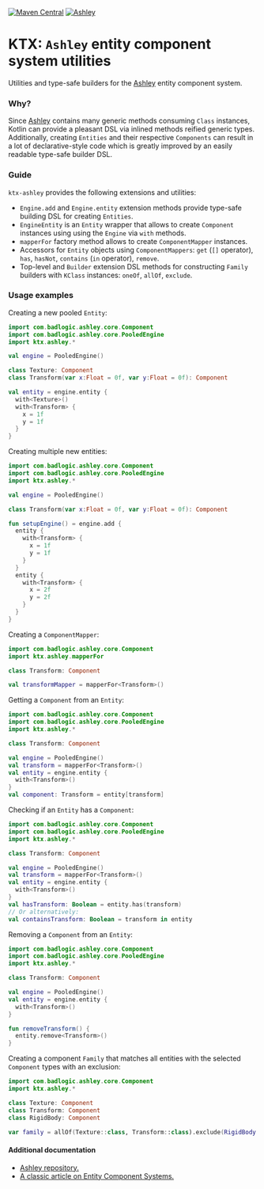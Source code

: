 [![Maven Central](https://img.shields.io/maven-central/v/io.github.libktx/ktx-ashley.svg)](https://search.maven.org/artifact/io.github.libktx/ktx-ashley)
[![Ashley](https://img.shields.io/badge/ashley-1.7.3-red.svg)](https://libgdx.badlogicgames.com/)

# KTX: `Ashley` entity component system utilities

Utilities and type-safe builders for the [Ashley](https://github.com/libgdx/ashley) entity component system.

### Why?

Since [Ashley](https://github.com/libgdx/ashley) contains many generic methods consuming `Class` instances, Kotlin can
provide a pleasant DSL via inlined methods reified generic types. Additionally, creating `Entities` and their respective
`Components` can result in a lot of declarative-style code which is greatly improved by an easily readable type-safe
builder DSL. 
 
### Guide

`ktx-ashley` provides the following extensions and utilities:

- `Engine.add` and `Engine.entity` extension methods provide type-safe building DSL for creating `Entities`.
- `EngineEntity` is an `Entity` wrapper that allows to create `Component` instances using using the `Engine` via
`with` methods.
- `mapperFor` factory method allows to create `ComponentMapper` instances.
- Accessors for `Entity` objects using `ComponentMappers`: `get` (`[]` operator), `has`, `hasNot`,
`contains` (`in` operator), `remove`.
- Top-level and `Builder` extension DSL methods for constructing `Family` builders with `KClass` instances: `oneOf`,
`allOf`, `exclude`.

### Usage examples

Creating a new pooled `Entity`:

```Kotlin
import com.badlogic.ashley.core.Component
import com.badlogic.ashley.core.PooledEngine
import ktx.ashley.*

val engine = PooledEngine()

class Texture: Component
class Transform(var x:Float = 0f, var y:Float = 0f): Component

val entity = engine.entity {
  with<Texture>()
  with<Transform> {
    x = 1f
    y = 1f
  }
}
```

Creating multiple new entities:

```Kotlin
import com.badlogic.ashley.core.Component
import com.badlogic.ashley.core.PooledEngine
import ktx.ashley.*

val engine = PooledEngine()

class Transform(var x:Float = 0f, var y:Float = 0f): Component

fun setupEngine() = engine.add {
  entity {
    with<Transform> {
      x = 1f
      y = 1f
    }
  }
  entity {
    with<Transform> {
      x = 2f
      y = 2f
    }
  }
}
```

Creating a `ComponentMapper`:

```Kotlin
import com.badlogic.ashley.core.Component
import ktx.ashley.mapperFor

class Transform: Component

val transformMapper = mapperFor<Transform>()
```

Getting a `Component` from an `Entity`:

```Kotlin
import com.badlogic.ashley.core.Component
import com.badlogic.ashley.core.PooledEngine
import ktx.ashley.*

class Transform: Component

val engine = PooledEngine()
val transform = mapperFor<Transform>()
val entity = engine.entity {
  with<Transform>()
}
val component: Transform = entity[transform]
```

Checking if an `Entity` has a `Component`:

```Kotlin
import com.badlogic.ashley.core.Component
import com.badlogic.ashley.core.PooledEngine
import ktx.ashley.*

class Transform: Component

val engine = PooledEngine()
val transform = mapperFor<Transform>()
val entity = engine.entity {
  with<Transform>()
}
val hasTransform: Boolean = entity.has(transform)
// Or alternatively:
val containsTransform: Boolean = transform in entity
```

Removing a `Component` from an `Entity`:

```Kotlin
import com.badlogic.ashley.core.Component
import com.badlogic.ashley.core.PooledEngine
import ktx.ashley.*

class Transform: Component

val engine = PooledEngine()
val entity = engine.entity {
  with<Transform>()
}

fun removeTransform() {
  entity.remove<Transform>()
}
```

Creating a component `Family` that matches all entities with the selected `Component` types with an exclusion:

```Kotlin
import com.badlogic.ashley.core.Component
import ktx.ashley.*

class Texture: Component
class Transform: Component
class RigidBody: Component

var family = allOf(Texture::class, Transform::class).exclude(RigidBody::class)
```

#### Additional documentation

- [Ashley repository.](https://github.com/libgdx/ashley)
- [A classic article on Entity Component Systems.](http://t-machine.org/index.php/2007/09/03/entity-systems-are-the-future-of-mmog-development-part-1/)
